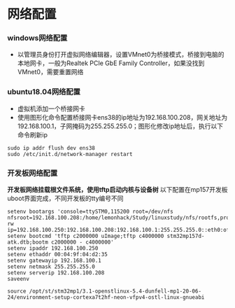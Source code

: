 # 网络配置
### windows网络配置
* 以管理员身份打开虚拟网络编辑器，设置VMnet0为桥接模式，桥接到电脑的本地网卡，一般为Realtek PCIe GbE Family Controller，如果没找到VMnet0，需要重置网络
### ubuntu18.04网络配置
* 虚拟机添加一个桥接网卡
* 使用图形化命令配置桥接网卡ens38的ip地址为192.168.100.208，网关地址为192.168.100.1，子网掩码为255.255.255.0；图形化修改ip地址后，执行以下命令刷新ip
```
sudo ip addr flush dev ens38
sudo /etc/init.d/network-manager restart
```
### 开发板网络配置
__开发板网络挂载根文件系统，使用tftp启动内核与设备树__
以下配置在mp157开发板uboot界面完成，不同开发板的tty编号不同
```
setenv bootargs 'console=ttySTM0,115200 root=/dev/nfs nfsroot=192.168.100.208:/home/lemonhack/Study/linuxstudy/nfs/rootfs,proto=tcp rw ip=192.168.100.250:192.168.100.208:192.168.100.1:255.255.255.0::eth0:off'
setenv bootcmd 'tftp c2000000 uImage;tftp c4000000 stm32mp157d-atk.dtb;bootm c2000000 - c4000000'
setenv ipaddr 192.168.100.250
setenv ethaddr 00:04:9f:04:d2:35
setenv gatewayip 192.168.100.1
setenv netmask 255.255.255.0
setenv serverip 192.168.100.208
saveenv
```
```
source /opt/st/stm32mp1/3.1-openstlinux-5.4-dunfell-mp1-20-06-24/environment-setup-cortexa7t2hf-neon-vfpv4-ostl-linux-gnueabi
```